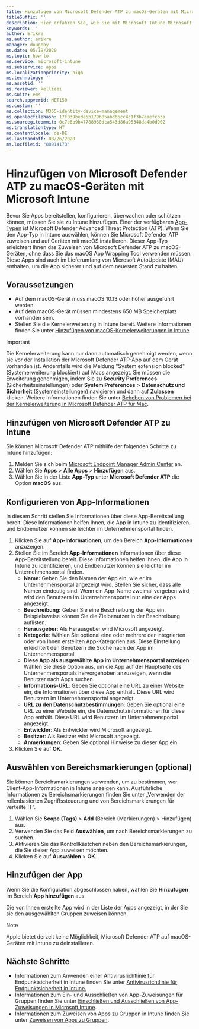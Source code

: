 ```yaml
---
title: Hinzufügen von Microsoft Defender ATP zu macOS-Geräten mit Microsoft Intune
titleSuffix: ''
description: Hier erfahren Sie, wie Sie mit Microsoft Intune Microsoft Defender ATP zu macOS-Geräten hinzufügen können.
keywords: ''
author: Erikre
ms.author: erikre
manager: dougeby
ms.date: 05/19/2020
ms.topic: how-to
ms.service: microsoft-intune
ms.subservice: apps
ms.localizationpriority: high
ms.technology: ''
ms.assetid: ''
ms.reviewer: kellieei
ms.suite: ems
search.appverid: MET150
ms.custom: ''
ms.collection: M365-identity-device-management
ms.openlocfilehash: 17f039bede5b179b85abd66cc4c1f3b7aaefcb3a
ms.sourcegitcommit: 0c7e6b9b47788930dca543d86a95348da4b0d902
ms.translationtype: HT
ms.contentlocale: de-DE
ms.lasthandoff: 08/26/2020
ms.locfileid: "88914173"
---
```

# <a name="add-microsoft-defender-atp-to-macos-devices-using-microsoft-intune"></a>Hinzufügen von Microsoft Defender ATP zu macOS-Geräten mit Microsoft Intune

Bevor Sie Apps bereitstellen, konfigurieren, überwachen oder schützen können, müssen Sie sie zu Intune hinzufügen. Einer der verfügbaren [App-Typen](apps-add.md#app-types-in-microsoft-intune) ist Microsoft Defender Advanced Threat Protection (ATP). Wenn Sie den App-Typ in Intune auswählen, können Sie Microsoft Defender ATP zuweisen und auf Geräten mit macOS installieren. Dieser App-Typ erleichtert Ihnen das Zuweisen von Microsoft Defender ATP zu macOS-Geräten, ohne dass Sie das macOS App Wrapping Tool verwenden müssen. Diese Apps sind auch im Lieferumfang von Microsoft AutoUpdate (MAU) enthalten, um die App sicherer und auf dem neuesten Stand zu halten.

## <a name="prerequisites"></a>Voraussetzungen
- Auf dem macOS-Gerät muss macOS 10.13 oder höher ausgeführt werden.
- Auf dem macOS-Gerät müssen mindestens 650 MB Speicherplatz vorhanden sein.
- Stellen Sie die Kernelerweiterung in Intune bereit. Weitere Informationen finden Sie unter [Hinzufügen von macOS-Kernelerweiterungen in Intune](../configuration/kernel-extensions-overview-macos.md).

> [!IMPORTANT]
> Die Kernelerweiterung kann nur dann automatisch genehmigt werden, wenn sie vor der Installation der Microsoft Defender ATP-App auf dem Gerät vorhanden ist. Andernfalls wird die Meldung "System extension blocked" (Systemerweiterung blockiert) auf Macs angezeigt. Sie müssen die Erweiterung genehmigen, indem Sie zu **Security Preferences** (Sicherheitseinstellungen) oder **System Preferences** > **Datenschutz und Sicherheit** (Systemeinstellungen) navigieren und dann auf **Zulassen** klicken. Weitere Informationen finden Sie unter [Beheben von Problemen bei der Kernelerweiterung in Microsoft Defender ATP für Mac](/windows/security/threat-protection/microsoft-defender-atp/mac-support-kext).

## <a name="add-microsoft-defender-atp-to-intune"></a>Hinzufügen von Microsoft Defender ATP zu Intune
Sie können Microsoft Defender ATP mithilfe der folgenden Schritte zu Intune hinzufügen:

1. Melden Sie sich beim [Microsoft Endpoint Manager Admin Center](https://go.microsoft.com/fwlink/?linkid=2109431) an.
2. Wählen Sie **Apps** > **Alle Apps** > **Hinzufügen** aus.
3. Wählen Sie in der Liste **App-Typ** unter **Microsoft Defender ATP** die Option **macOS** aus.

## <a name="configure-app-information"></a>Konfigurieren von App-Informationen
In diesem Schritt stellen Sie Informationen über diese App-Bereitstellung bereit. Diese Informationen helfen Ihnen, die App in Intune zu identifizieren, und Endbenutzer können sie leichter im Unternehmensportal finden.

1. Klicken Sie auf **App-Informationen**, um den Bereich **App-Informationen** anzuzeigen.
2. Stellen Sie im Bereich **App-Informationen** Informationen über diese App-Bereitstellung bereit. Diese Informationen helfen Ihnen, die App in Intune zu identifizieren, und Endbenutzer können sie leichter im Unternehmensportal finden.
    - **Name:** Geben Sie den Namen der App ein, wie er im Unternehmensportal angezeigt wird. Stellen Sie sicher, dass alle Namen eindeutig sind. Wenn ein App-Name zweimal vergeben wird, wird den Benutzern im Unternehmensportal nur eine der Apps angezeigt.
    - **Beschreibung:** Geben Sie eine Beschreibung der App ein. Beispielsweise können Sie die Zielbenutzer in der Beschreibung auflisten.
    - **Herausgeber**: Als Herausgeber wird Microsoft angezeigt.
    - **Kategorie**: Wählen Sie optional eine oder mehrere der integrierten oder von Ihnen erstellten App-Kategorien aus. Diese Einstellung erleichtert den Benutzern die Suche nach der App im Unternehmensportal.
    - **Diese App als ausgewählte App im Unternehmensportal anzeigen**: Wählen Sie diese Option aus, um die App auf der Hauptseite des Unternehmensportals hervorgehoben anzuzeigen, wenn die Benutzer nach Apps suchen.
    - **Informations-URL**: Geben Sie optional eine URL zu einer Website ein, die Informationen über diese App enthält. Diese URL wird Benutzern im Unternehmensportal angezeigt.
    - **URL zu den Datenschutzbestimmungen**: Geben Sie optional eine URL zu einer Website ein, die Datenschutzinformationen für diese App enthält. Diese URL wird Benutzern im Unternehmensportal angezeigt.
    - **Entwickler**: Als Entwickler wird Microsoft angezeigt.
    - **Besitzer**: Als Besitzer wird Microsoft angezeigt.
    - **Anmerkungen**: Geben Sie optional Hinweise zu dieser App ein.
3. Klicken Sie auf **OK**.

## <a name="select-scope-tags-optional"></a>Auswählen von Bereichsmarkierungen (optional)
Sie können Bereichsmarkierungen verwenden, um zu bestimmen, wer Client-App-Informationen in Intune anzeigen kann. Ausführliche Informationen zu Bereichsmarkierungen finden Sie unter „Verwenden der rollenbasierten Zugriffssteuerung und von Bereichsmarkierungen für verteilte IT“.
1.    Wählen Sie **Scope (Tags)**  > **Add** (Bereich (Markierungen) > Hinzufügen) aus.
2.    Verwenden Sie das Feld **Auswählen**, um nach Bereichsmarkierungen zu suchen.
3.    Aktivieren Sie das Kontrollkästchen neben den Bereichsmarkierungen, die Sie dieser App zuweisen möchten.
4.    Klicken Sie auf **Auswählen** > **OK**.

## <a name="add-the-app"></a>Hinzufügen der App
Wenn Sie die Konfiguration abgeschlossen haben, wählen Sie **Hinzufügen** im Bereich **App hinzufügen** aus. 

Die von Ihnen erstellte App wird in der Liste der Apps angezeigt, in der Sie sie den ausgewählten Gruppen zuweisen können. 

> [!NOTE]
> Apple bietet derzeit keine Möglichkeit, Microsoft Defender ATP auf macOS-Geräten mit Intune zu deinstallieren.

## <a name="next-steps"></a>Nächste Schritte
- Informationen zum Anwenden einer Antivirusrichtlinie für Endpunktsicherheit in Intune finden Sie unter [Antivirusrichtlinie für Endpunktsicherheit in Intune.](../protect/endpoint-security-antivirus-policy.md) 
- Informationen zum Ein- und Ausschließen von App-Zuweisungen für Gruppen finden Sie unter [Einschließen und Ausschließen von App-Zuweisungen in Microsoft Intune](apps-inc-exl-assignments.md).
- Informationen zum Zuweisen von Apps zu Gruppen in Intune finden Sie unter [Zuweisen von Apps zu Gruppen](apps-deploy.md).